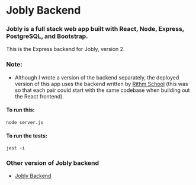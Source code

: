 # Jobly Backend

### Jobly is a full stack web app built with React, Node, Express, PostgreSQL, and Bootstrap.

This is the Express backend for Jobly, version 2.

### Note: 
- Although I wrote a version of the backend separately, the deployed version of this app uses the backend written by <a href="https://www.rithmschool.com/">Rithm School</a> (this was so that each pair could start with the same codebase when building out the React frontend).

#### To run this:

    node server.js
    
#### To run the tests:

    jest -i


### Other version of Jobly backend

- <a href="https://github.com/lawnknee/Jobly-backend">Jobly Backend</a>
